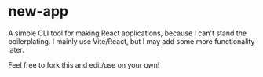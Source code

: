 # new-app

A simple CLI tool for making React applications, because I can't stand the boilerplating. I mainly use Vite/React, but I may add some more functionality later.

Feel free to fork this and edit/use on your own!

